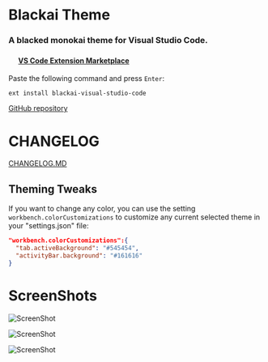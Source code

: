 # Blackai Theme
### A blacked monokai theme for Visual Studio Code.
#### <img src="https://marketplace.visualstudio.com/favicon.ico" width=16 height=16/> [VS Code Extension Marketplace](https://marketplace.visualstudio.com/items?itemName=asilverio.blackai-visual-studio-code)

Paste the following command and press `Enter`:
```shell
ext install blackai-visual-studio-code
```

[GitHub repository](https://github.com/slipnox/blackai-theme/)

# CHANGELOG
[CHANGELOG.MD](CHANGELOG.md)

## Theming Tweaks
If you want to change any color, you can use the setting `workbench.colorCustomizations` to customize any current selected theme in your "settings.json" file:

```json
"workbench.colorCustomizations":{
  "tab.activeBackground": "#545454",
  "activityBar.background": "#161616"
}
```
# ScreenShots
![ScreenShot](https://raw.githubusercontent.com/slipnox/blackai-theme/assets/ss1.png)

![ScreenShot](https://raw.githubusercontent.com/slipnox/blackai-theme/assets/ss2.png)

![ScreenShot](https://raw.githubusercontent.com/slipnox/blackai-theme/assets/ss3.png)
